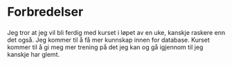 <h1>Forbredelser</h1>
<h3></h3>
Jeg tror at jeg vil bli ferdig med kurset i løpet av en uke, kanskje raskere enn det også.
Jeg kommer til å få mer kunnskap innen for database.
Kurset kommer til å gi meg mer trening på det jeg kan og gå igjennom til jeg kanskje har glemt.
